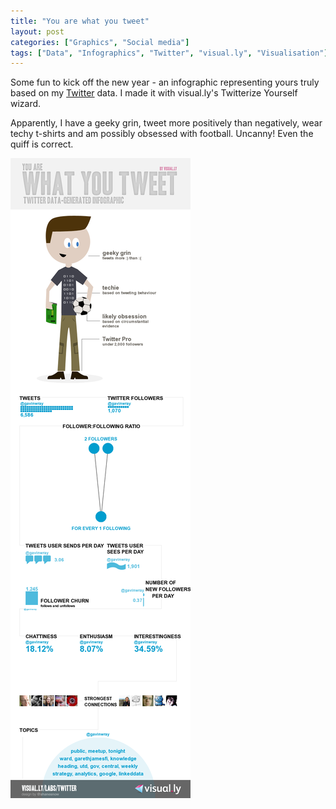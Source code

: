 ```yaml
---
title: "You are what you tweet"
layout: post
categories: ["Graphics", "Social media"]
tags: ["Data", "Infographics", "Twitter", "visual.ly", "Visualisation"]
---
```


Some fun to kick off the new year - an infographic representing yours truly based on my [Twitter](http://twitter.com/gavinwray) data. I made it with visual.ly's Twitterize Yourself wizard.

Apparently, I have a geeky grin, tweet more positively than negatively, wear techy t-shirts and am possibly obsessed with football. Uncanny! Even the quiff is correct.

![Infographic based on Gavin Wray's tweeting behaviour](/assets/2012/01/youarewhatyoutweet.png)
